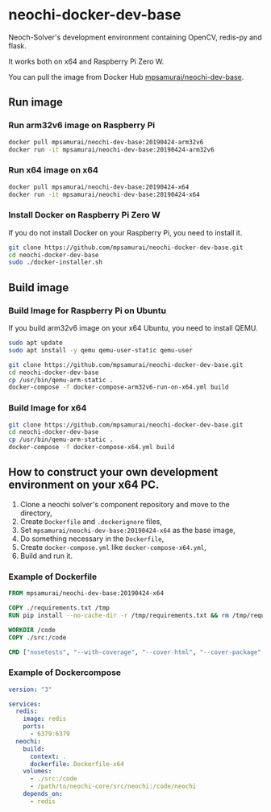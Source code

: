 # neochi-docker-dev-base

Neoch-Solver's development environment containing OpenCV, redis-py and flask.

It works both on x64 and Raspberry Pi Zero W.

You can pull the image from Docker Hub [mpsamurai/neochi-dev-base](https://hub.docker.com/r/mpsamurai/neochi-dev-base).

## Run image

### Run arm32v6 image on Raspberry Pi

```bash
docker pull mpsamurai/neochi-dev-base:20190424-arm32v6
docker run -it mpsamurai/neochi-dev-base:20190424-arm32v6
```

### Run x64 image on x64

```bash
docker pull mpsamurai/neochi-dev-base:20190424-x64
docker run -it mpsamurai/neochi-dev-base:20190424-x64
```

### Install Docker on Raspberry Pi Zero W

If you do not install Docker on your Raspberry Pi, you need to install it.

```bash
git clone https://github.com/mpsamurai/neochi-docker-dev-base.git
cd neochi-docker-dev-base
sudo ./docker-installer.sh
```
## Build image

### Build Image for Raspberry Pi on Ubuntu

If you build arm32v6 image on your x64 Ubuntu, you need to install QEMU.

```bash
sudo apt update
sudo apt install -y qemu qemu-user-static qemu-user
```

```bash
git clone https://github.com/mpsamurai/neochi-docker-dev-base.git
cd neochi-docker-dev-base
cp /usr/bin/qemu-arm-static .
docker-compose -f docker-compose-arm32v6-run-on-x64.yml build
```

### Build Image for x64

```bash
git clone https://github.com/mpsamurai/neochi-docker-dev-base.git
cd neochi-docker-dev-base
cp /usr/bin/qemu-arm-static .
docker-compose -f docker-compose-x64.yml build
```

## How to construct your own development environment on your x64 PC.

1. Clone a neochi solver's component repository and move to the directory,
2. Create ```Dockerfile``` and ```.dockerignore``` files,
3. Set ```mpsamurai/neochi-dev-base:20190424-x64``` as the base image,
4. Do something necessary in the ```Dockerfile```,
5. Create ```docker-compose.yml``` like ```docker-compose-x64.yml```,
6. Build and run it.

### Example of Dockerfile

```dockerfile
FROM mpsamurai/neochi-dev-base:20190424-x64

COPY ./requirements.txt /tmp
RUN pip install --no-cache-dir -r /tmp/requirements.txt && rm /tmp/requirements.txt

WORKDIR /code
COPY ./src:/code

CMD ["nosetests", "--with-coverage", "--cover-html", "--cover-package", "neochi"]
```

### Example of Dockercompose

```yaml
version: "3"

services:
  redis:
    image: redis
    ports:
      - 6379:6379
  neochi:
    build:
      context: .
      dockerfile: Dockerfile-x64
    volumes:
      - ./src:/code
      - /path/to/neochi-core/src/neochi:/code/neochi
    depends_on:
      - redis
```
